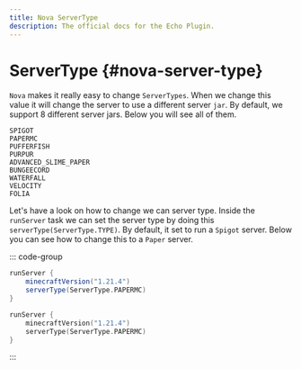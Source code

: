 ```yaml
---
title: Nova ServerType
description: The official docs for the Echo Plugin.
---
```


# ServerType {#nova-server-type}
`Nova` makes it really easy to change `ServerTypes`. When we change this value it will change the server to use a different server `jar`.
By default, we support 8 different server jars. Below you will see all of them.

```
SPIGOT
PAPERMC
PUFFERFISH
PURPUR
ADVANCED_SLIME_PAPER
BUNGEECORD
WATERFALL
VELOCITY
FOLIA
```

Let's have a look on how to change we can server type. Inside the `runServer` task we can set the server type by doing this `serverType(ServerType.TYPE)`. 
By default, it set to run a `Spigot` server. Below you can see how to change this to a `Paper` server.

::: code-group 
```groovy [Groovy DSL]
runServer {
    minecraftVersion("1.21.4")
    serverType(ServerType.PAPERMC)
}
```
```kotlin [Kotlin DSL]
runServer {
    minecraftVersion("1.21.4")
    serverType(ServerType.PAPERMC)
}
```
:::

